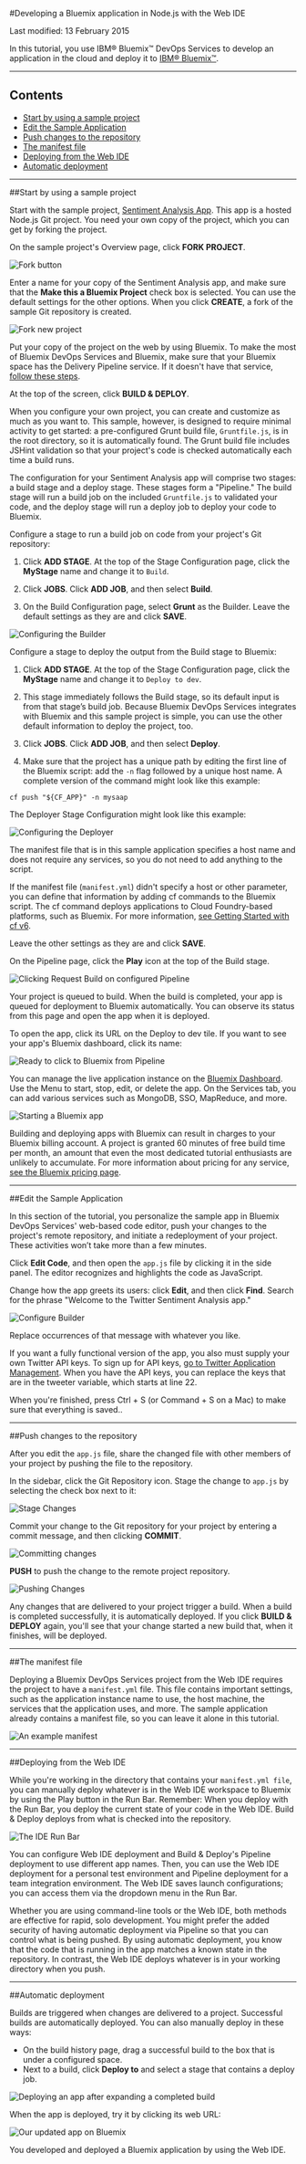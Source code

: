 #Developing a Bluemix application in Node.js with the Web IDE

Last modified: 13 February 2015

In this tutorial, you use IBM® Bluemix™ DevOps Services to develop an application in the cloud and deploy it to [IBM® Bluemix™][1].

---

## Contents
* [Start by using a sample project](#fork)
* [Edit the Sample Application](#edit)
* [Push changes to the repository](#push)
* [The manifest file](#manifest)
* [Deploying from the Web IDE](#deploy_from_web_ide)
* [Automatic deployment](#automatic_deployment)

---

##Start by using a sample project

Start with the sample project, [Sentiment Analysis App][2]. This app is a hosted Node.js Git project. You need your own copy of the project, which you can get by forking the project.

On the sample project's Overview page, click **FORK PROJECT**.

![Fork button][3]

Enter a name for your copy of the Sentiment Analysis app, and make sure that the **Make this a Bluemix Project** check box is selected. You can use the default settings for the other options. When you click **CREATE**, a fork of the sample Git repository is created.

![Fork new project][4]

Put your copy of the project on the web by using Bluemix. To make the most of Bluemix DevOps Services and Bluemix, make sure that your Bluemix space has the Delivery Pipeline service. If it doesn't have that service, [follow these steps][26].

At the top of the screen, click **BUILD &amp; DEPLOY**. 

When you configure your own project, you can create and customize as much as you want to. This sample, however, is designed to require minimal activity to get started: a pre-configured Grunt build file, `Gruntfile.js`, is in the root directory, so it is automatically found. The Grunt build file includes JSHint validation so that your project's code is checked automatically each time a build runs.

The configuration for your Sentiment Analysis app will comprise two stages: a build stage and a deploy stage. These stages form a "Pipeline." The build stage will run a build job on the included `Gruntfile.js` to validated your code, and the deploy stage will run a deploy job to deploy your code to Bluemix.

Configure a stage to run a build job on code from your project's Git repository:

  1. Click **ADD STAGE**. At the top of the Stage Configuration page, click the **MyStage** name and change it to `Build`.

  2. Click **JOBS**. Click **ADD JOB**, and then select **Build**. 

  3. On the Build Configuration page, select **Grunt** as the Builder. Leave the default settings as they are and click **SAVE**.

![Configuring the Builder][8]

Configure a stage to deploy the output from the Build stage to Bluemix:

  1. Click **ADD STAGE**. At the top of the Stage Configuration page, click the **MyStage** name and change it to `Deploy to dev`.

  2. This stage immediately follows the Build stage, so its default input is from that stage’s build job. Because Bluemix DevOps Services integrates with Bluemix and this sample project is simple, you can use the other default information to deploy the project, too.

  3. Click **JOBS**. Click **ADD JOB**, and then select **Deploy**.

  4. Make sure that the project has a unique path by editing the first line of the Bluemix script: add the `-n` flag followed by a unique host name. A complete version of the command might look like this example:
 
   `cf push "${CF_APP}" -n mysaap`

The Deployer Stage Configuration might look like this example:

![Configuring the Deployer][9]

The manifest file that is in this sample application specifies a host name and does not require any services, so you do not need to add anything to the script.

If the manifest file (`manifest.yml`) didn't specify a host or other parameter, you can define that information by adding cf commands to the Bluemix script. The cf command deploys applications to Cloud Foundry-based platforms, such as Bluemix.  For more information, [see Getting Started with cf v6][24].

Leave the other settings as they are and click **SAVE**. 

On the Pipeline page, click the **Play** icon at the top of the Build stage.

![Clicking Request Build on configured Pipeline][23]

Your project is queued to build. When the build is completed, your app is queued for deployment to Bluemix automatically. You can observe its status from this page and open the app when it is deployed.

To open the app, click its URL on the Deploy to dev tile. If you want to see your app's Bluemix dashboard, click its name:

![Ready to click to Bluemix from Pipeline][10]

You can manage the live application instance on the [Bluemix Dashboard][11]. Use the Menu to start, stop, edit, or delete the app. On the Services tab, you can add various services such as MongoDB, SSO, MapReduce, and more.
 

![Starting a Bluemix app][12]

Building and deploying apps with Bluemix can result in charges to your Bluemix billing account. A project is granted 60 minutes of free build time per month, an amount that even the most dedicated tutorial enthusiasts are unlikely to accumulate. For more information about pricing for any service, [see the Bluemix pricing page](https://bluemix.net/#/pricing).

---
<a name='edit'></a>
##Edit the Sample Application

In this section of the tutorial, you personalize the sample app in Bluemix DevOps Services' web-based code editor, push your changes to the project's remote repository, and initiate a redeployment of your project. These activities won’t take more than a few minutes.

Click **Edit Code**, and then open the `app.js` file by clicking it in the side panel. The editor recognizes and highlights the code as JavaScript.

Change how the app greets its users: click **Edit**, and then click **Find**. Search for the phrase "Welcome to the Twitter Sentiment Analysis app."

![Configure Builder][13]

Replace occurrences of that message with whatever you like.

If you want a fully functional version of the app, you also must supply your own Twitter API keys. To sign up for API keys, [go to Twitter Application Management][27]. When you have the API keys, you can replace the keys that are in the tweeter variable, which starts at line 22. 

When you're finished, press Ctrl + S (or Command + S on a Mac) to make sure that everything is saved..

---

##Push changes to the repository

After you edit the `app.js` file, share the changed file with other members of your project by pushing the file to the repository. 

In the sidebar, click the Git Repository icon. Stage the change to `app.js` by selecting the check box next to it:

![Stage Changes][14]

Commit your change to the Git repository for your project by entering a commit message, and then clicking **COMMIT**.

![Committing changes][15]

**PUSH** to push the change to the remote project repository.

![Pushing Changes][16]

Any changes that are delivered to your project trigger a build. When a build is completed successfully, it is automatically deployed. If you click **BUILD &amp; DEPLOY** again, you'll see that your change started a new build that, when it finishes, will be deployed.

---

##The manifest file

Deploying a Bluemix DevOps Services project from the Web IDE requires the project to have a `manifest.yml` file. This file contains important settings, such as the application instance name to use, the host machine, the services that the application uses, and more. The sample application already contains a manifest file, so you can leave it alone in this tutorial.

![An example manifest][17]


---

##Deploying from the Web IDE

While you're working in the directory that contains your `manifest.yml file`, you can manually deploy whatever is in the Web IDE workspace to Bluemix by using the Play button in the Run Bar. Remember: When you deploy with the Run Bar, you deploy the current state of your code in the Web IDE. Build &amp; Deploy deploys from what is checked into the repository.

![The IDE Run Bar][28]

You can configure Web IDE deployment and Build &amp; Deploy's Pipeline deployment to use different app names. Then, you can use the Web IDE deployment for a personal test environment and Pipeline deployment for a team integration environment. The Web IDE saves launch configurations; you can access them via the dropdown menu in the Run Bar. 

Whether you are using command-line tools or the Web IDE, both methods are effective for rapid, solo development. You might prefer the added security of having automatic deployment via Pipeline so that you can control what is being pushed. By using automatic deployment, you know that the code that is running in the app matches a known state in the repository. In contrast, the Web IDE deploys whatever is in your working directory when you push.

---
<a name='automatic_deployment'></a>
##Automatic deployment

Builds are triggered when changes are delivered to a project. Successful builds are automatically deployed. You can also manually deploy in these ways:
  * On the build history page, drag a successful build to the box that is under a configured space. 
  * Next to a build, click **Deploy to** and select a stage that contains a deploy job. 

![Deploying an app after expanding a completed build][22]

When the app is deployed, try it by clicking its web URL:

![Our updated app on Bluemix][19]

You developed and deployed a Bluemix application by using the Web IDE. 

[1]: https://bluemix.net/ (Bluemix)
[2]: https://hub.jazz.net/project/curtispd/Sentiment%20Analysis%20App/overview
[3]: /tutorials/jazzweb/images/forkbutton.png
[4]: /tutorials/jazzweb/images/forknew.png
[5]: /tutorials/jazzweb/images/simpledeployment.png
[6]: /tutorials/jazzweb/images/closedeploy.png
[7]: /tutorials/jazzweb/images/stockapp.png
[8]: /tutorials/jazzweb/images/builder1.png
[9]: /tutorials/jazzweb/images/deployscriptex.png
[10]: /tutorials/jazzweb/images/click2blue.png
[11]: https://bluemix.net
[12]: /tutorials/jazzweb/images/startappbluemix.png
[13]: /tutorials/jazzweb/images/autocompletesearch.png
[14]: /tutorials/jazzweb/images/staging.png
[15]: /tutorials/jazzweb/images/commit.png
[16]: /tutorials/jazzweb/images/pushing.png
[17]: /tutorials/jazzweb/images/manifest.png
[18]: /tutorials/jazzweb/images/manualdeploy.png
[19]: /tutorials/jazzweb/images/updatedapp.png
[20]: https://www.ibmdw.net/answers?community=jazzhub (forum)
[21]: mailto:hub%40jazz.net
[22]: /tutorials/jazzweb/images/deployto.png
[23]: /tutorials/jazzweb/images/request-build.png  
[24]: http://docs.cloudfoundry.org/devguide/installcf/whats-new-v6.html
[25]: /tutorials/jazzweb/images/config-to-delete.png
[26]: https://www.ng.bluemix.net/docs/#services/DeliveryPipeline/index.html#getstartwithCD
[27]: https://dev.twitter.com/apps
[28]: /tutorials/jazzweb/images/runbar_green.png